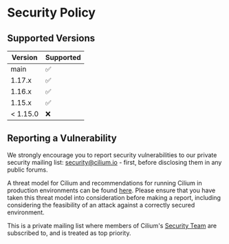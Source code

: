 # Security Policy

## Supported Versions

| Version  | Supported          |
|----------| ------------------ |
| main     | :white_check_mark: |
| 1.17.x   | :white_check_mark: |
| 1.16.x   | :white_check_mark: |
| 1.15.x   | :white_check_mark: |
| < 1.15.0 | :x:                |

## Reporting a Vulnerability

We strongly encourage you to report security vulnerabilities to
our private security mailing list: security@cilium.io - first, before
disclosing them in any public forums.

A threat model for Cilium and recommendations for running Cilium in production
environments can be found [here][threat-model]. Please ensure that you have
taken this threat model into consideration before making a report, including
considering the feasibility of an attack against a correctly secured
environment.

This is a private mailing list where members of Cilium's
[Security Team](https://github.com/cilium/community/blob/main/roles/Security-Team.md)
are subscribed to, and is treated as top priority.

[threat-model]: https://docs.cilium.io/en/latest/security/threat-model/

